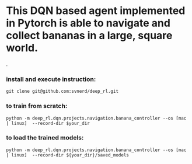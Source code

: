 # This DQN based agent implemented in Pytorch is able to navigate and collect bananas in a large, square world.
.

### install and execute instruction:
`git clone git@github.com:svnerd/deep_rl.git`

### to train from scratch:

 `python -m deep_rl.dqn.projects.navigation.banana_controller --os [mac | linux]  --record-dir $your_dir`

### to load the trained models:
  `python -m deep_rl.dqn.projects.navigation.banana_controller --os [mac | linux]  --record-dir ${your_dir}/saved_models`
